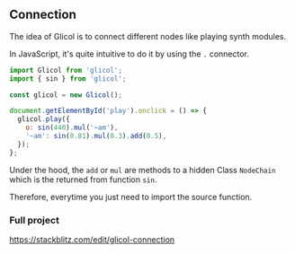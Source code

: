## Connection

The idea of Glicol is to connect different nodes like playing synth modules.

In JavaScript, it's quite intuitive to do it by using the `.` connector.

```javascript
import Glicol from 'glicol';
import { sin } from 'glicol';

const glicol = new Glicol();

document.getElementById('play').onclick = () => {
  glicol.play({
    o: sin(440).mul('~am'),
    '~am': sin(0.81).mul(0.3).add(0.5),
  });
};
```

Under the hood, the `add` or `mul` are methods to a hidden Class `NodeChain` which is the returned from function `sin`.

Therefore, everytime you just need to import the source function.

### Full project

https://stackblitz.com/edit/glicol-connection